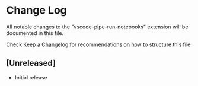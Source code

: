 # Change Log

All notable changes to the "vscode-pipe-run-notebooks" extension will be documented in this file.

Check [Keep a Changelog](http://keepachangelog.com/) for recommendations on how to structure this file.

## [Unreleased]

- Initial release